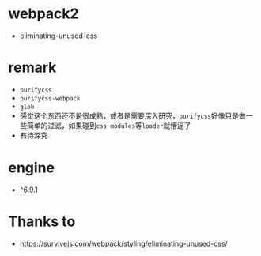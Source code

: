 # webpack2

  + eliminating-unused-css

# remark

  + `purifycss`
  + `purifycss-webpack`
  + `glob`
  + 感觉这个东西还不是很成熟，或者是需要深入研究，`purifycss`好像只是做一些简单的过滤，如果碰到`css modules`等`loader`就懵逼了
  + 有待深究


# engine
 -  ^6.9.1

# Thanks to

+ https://survivejs.com/webpack/styling/eliminating-unused-css/

